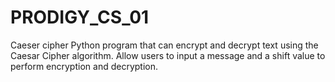 # PRODIGY_CS_01
Caeser cipher
Python program that can encrypt and decrypt text using the Caesar Cipher algorithm. Allow users to input a message and a shift value to perform encryption and decryption.
